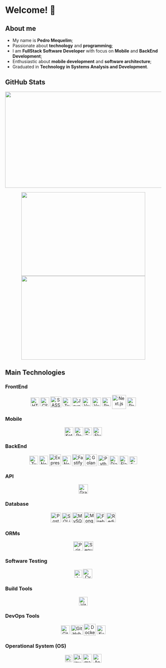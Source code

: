 # Welcome! 👋

## About me
<div>
  <ul>
    <li>My name is <b>Pedro Mequelim</b>;</li>
    <li>Passionate about <b>technology</b> and <b>programming</b>;</li>
    <li>I am <b>FullStack Software Developer</b> with focus on <b>Mobile</b> and <b>BackEnd Development</b>;</li>
    <li>Enthusiastic about <b>mobile development</b> and <b>software architecture</b>;</li>
    <li>Graduated in <b>Technology in Systems Analysis and Development</b>.</li>
  </ul>
</div>

## GitHub Stats

<div align="center">
  <img
    height="310rem"
    width="850rem"
    src="http://github-profile-summary-cards.vercel.app/api/cards/profile-details?username=mequelim&theme=tokyonight"
  />

  <img
    height="270rem"
    width="400rem"
    src="http://github-profile-summary-cards.vercel.app/api/cards/repos-per-language?username=mequelim&theme=tokyonight"
  />
  <img
    height="270rem"
    width="400rem"
    src="http://github-profile-summary-cards.vercel.app/api/cards/most-commit-language?username=mequelim&theme=tokyonight"
  />

  <!-- <img
    height="270rem"
    width="400rem"
    src="http://github-profile-summary-cards.vercel.app/api/cards/stats?username=mequelim&theme=tokyonight"
  /> -->
  <!-- <img
    height="270rem"
    width="400rem"
    src="http://github-profile-summary-cards.vercel.app/api/cards/productive-time?username=mequelim&theme=tokyonight"
  /> -->
</div>

## Main Technologies

### FrontEnd

<div align="center">
  <img alt="HTML" align="center" height="28" width="28" src="https://cdn.jsdelivr.net/gh/devicons/devicon@latest/icons/html5/html5-original.svg" />
  <img alt="CSS" align="center" height="28" width="28" src="https://cdn.jsdelivr.net/gh/devicons/devicon@latest/icons/css3/css3-original.svg" />
  <img alt="SASS" align="center" height="35" width="35" src="https://cdn.jsdelivr.net/gh/devicons/devicon@latest/icons/sass/sass-original.svg" />
  <img alt="TypeScript" align="center" height="28" width="28" src="https://cdn.jsdelivr.net/gh/devicons/devicon@latest/icons/typescript/typescript-original.svg" />
  <img alt="JavaScript" align="center" height="28" width="28" src="https://cdn.jsdelivr.net/gh/devicons/devicon@latest/icons/javascript/javascript-original.svg" />
  <!-- <img alt="Angular" align="center" height="28" width="28" src="https://cdn.jsdelivr.net/gh/devicons/devicon@latest/icons/angularjs/angularjs-original.svg" /> -->
  <img alt="Vue.js" align="center" height="28" width="28" src="https://cdn.jsdelivr.net/gh/devicons/devicon@latest/icons/vuejs/vuejs-original.svg" />
  <img alt="Vuetify" align="center" height="28" width="28" src="https://cdn.jsdelivr.net/gh/devicons/devicon@latest/icons/vuetify/vuetify-original.svg" />
  <img alt="React.js" align="center" height="28" width="28" src="https://cdn.jsdelivr.net/gh/devicons/devicon@latest/icons/react/react-original.svg" />
  <img alt="Next.js" align="center" height="45" width="45" src="https://cdn.jsdelivr.net/gh/devicons/devicon@latest/icons/nextjs/nextjs-original-wordmark.svg" />
  <img alt="Redux.js" align="center" height="28" width="28" src="https://cdn.jsdelivr.net/gh/devicons/devicon@latest/icons/redux/redux-original.svg" />
</div>

### Mobile

<div align="center">
  <img alt="Kotlin" align="center" height="28" width="28" src="https://cdn.jsdelivr.net/gh/devicons/devicon@latest/icons/kotlin/kotlin-original.svg" />
  <!-- <img alt="Swift" align="center" height="25" width="25" src="https://cdn.jsdelivr.net/gh/devicons/devicon@latest/icons/swift/swift-original.svg" /> -->
  <img alt="React Native" align="center" height="28" width="28" src="https://cdn.jsdelivr.net/gh/devicons/devicon@latest/icons/react/react-original.svg" />
  <img alt="Dart" align="center" height="25" width="25" src="https://cdn.jsdelivr.net/gh/devicons/devicon@latest/icons/dart/dart-original.svg" />
  <img alt="Flutter" align="center" height="28" width="28" src="https://cdn.jsdelivr.net/gh/devicons/devicon@latest/icons/flutter/flutter-original.svg" />
</div>

### BackEnd

<div align="center">
  <img alt="TypeScript" align="center" height="28" width="28" src="https://cdn.jsdelivr.net/gh/devicons/devicon@latest/icons/typescript/typescript-original.svg" />
  <img alt="Node.js" align="center" height="28" width="28" src="https://cdn.jsdelivr.net/gh/devicons/devicon@latest/icons/nodejs/nodejs-original.svg" />
  <img alt="Express.js" align="center" height="38" width="38" src="https://cdn.jsdelivr.net/gh/devicons/devicon@latest/icons/express/express-original.svg" />
  <img alt="NestJS" align="center" height="28" width="28" src="https://cdn.jsdelivr.net/gh/devicons/devicon@latest/icons/nestjs/nestjs-original.svg" />
  <img alt="Fastify" align="center" height="38" width="38" src="https://cdn.jsdelivr.net/gh/devicons/devicon@latest/icons/fastify/fastify-original.svg" />
  <img alt="Golang" align="center" height="38" width="38" src="https://cdn.jsdelivr.net/gh/devicons/devicon@latest/icons/go/go-original-wordmark.svg" />
  <img alt="Python" align="center" height="33" width="33" src="https://cdn.jsdelivr.net/gh/devicons/devicon@latest/icons/python/python-original.svg" />
  <img alt="Django" align="center" height="28" width="28" src="https://cdn.jsdelivr.net/gh/devicons/devicon@latest/icons/django/django-plain.svg" />
  <img alt="Flask" align="center" height="28" width="28" src="https://cdn.jsdelivr.net/gh/devicons/devicon@latest/icons/flask/flask-original.svg" />
  <img alt="FastAPI" align="center" height="25" width="25" src="https://cdn.jsdelivr.net/gh/devicons/devicon@latest/icons/fastapi/fastapi-original.svg" />
  <!-- <img alt="Java" align="center" height="38" width="38" src="https://cdn.jsdelivr.net/gh/devicons/devicon@latest/icons/java/java-original.svg" />
  <img alt="Spring Boot" align="center" height="28" width="28" src="https://cdn.jsdelivr.net/gh/devicons/devicon@latest/icons/spring/spring-original.svg" />
  <img alt="Quarkus" align="center" height="28" width="28" src="https://cdn.jsdelivr.net/gh/devicons/devicon@latest/icons/quarkus/quarkus-original.svg" /> -->
</div>

### API

<div align="center">
  <img alt="GraphQL" align="center" height="30" width="30" src="https://cdn.jsdelivr.net/gh/devicons/devicon@latest/icons/graphql/graphql-plain.svg" />
</div>

### Database

<div align="center">
  <img alt="PostgreSQL" align="center" height="32" width="32" src="https://cdn.jsdelivr.net/gh/devicons/devicon@latest/icons/postgresql/postgresql-original.svg" />
  <img alt="SQLite" align="center" height="30" width="30" src="https://cdn.jsdelivr.net/gh/devicons/devicon@latest/icons/sqlite/sqlite-original.svg" />
  <img alt="MySQL" align="center" height="33" width="33" src="https://cdn.jsdelivr.net/gh/devicons/devicon@latest/icons/mysql/mysql-original.svg" />
  <img alt="MongoDB" align="center" height="35" width="35" src="https://cdn.jsdelivr.net/gh/devicons/devicon@latest/icons/mongodb/mongodb-original.svg" />
  <!-- <img alt="Couchbase" align="center" height="28" width="28" src="https://cdn.jsdelivr.net/gh/devicons/devicon@latest/icons/couchbase/couchbase-original.svg" />
  <img alt="CouchDB" align="center" height="30" width="30" src="https://cdn.jsdelivr.net/gh/devicons/devicon@latest/icons/couchdb/couchdb-original.svg" />  -->
  <!-- <img alt="Cassandra" align="center" height="38" width="38" src="https://cdn.jsdelivr.net/gh/devicons/devicon@latest/icons/cassandra/cassandra-original.svg" /> -->
  <!-- <img alt="Neo4J" align="center" height="53" width="48" src="https://cdn.jsdelivr.net/gh/devicons/devicon@latest/icons/neo4j/neo4j-original-wordmark.svg" /> -->
  <img alt="Firebase" align="center" height="30" width="30" src="https://cdn.jsdelivr.net/gh/devicons/devicon@latest/icons/firebase/firebase-original.svg" />
  <img alt="Redis" align="center" height="30" width="30" src="https://cdn.jsdelivr.net/gh/devicons/devicon@latest/icons/redis/redis-original.svg" />
</div>

### ORMs

<div align="center">
  <img alt="Prisma" align="center" height="30" width="30" src="https://cdn.jsdelivr.net/gh/devicons/devicon@latest/icons/prisma/prisma-original.svg" />
  <img alt="Sequelize" align="center" height="30" width="30" src="https://cdn.jsdelivr.net/gh/devicons/devicon@latest/icons/sequelize/sequelize-original.svg" />
  <!-- <img alt="Hibernate" align="center" height="30" width="30" src="https://cdn.jsdelivr.net/gh/devicons/devicon@latest/icons/hibernate/hibernate-original.svg" /> -->
</div>

### Software Testing

<div align="center">
  <!-- <img alt="JUnit" align="center" height="55" width="55" src="https://cdn.jsdelivr.net/gh/devicons/devicon@latest/icons/junit/junit-original-wordmark.svg" />
  <img alt="Selenium" align="center" height="28" width="28" src="https://cdn.jsdelivr.net/gh/devicons/devicon@latest/icons/selenium/selenium-original.svg" /> -->
  <img alt="Jest" align="center" height="25" width="25" src="https://cdn.jsdelivr.net/gh/devicons/devicon@latest/icons/jest/jest-plain.svg" />
  <img alt="Cypress" align="center" height="30" width="30" src="https://cdn.jsdelivr.net/gh/devicons/devicon@latest/icons/cypressio/cypressio-original.svg" />
</div>

### Build Tools

<div align="center">
  <!-- <img alt="Maven" align="center" height="30" width="30" src="https://cdn.jsdelivr.net/gh/devicons/devicon@latest/icons/maven/maven-original.svg" />
  <img alt="Gradle" align="center" height="30" width="30" src="https://cdn.jsdelivr.net/gh/devicons/devicon@latest/icons/gradle/gradle-original.svg" /> -->
  <img alt="Vite" align="center" height="28" width="28" src="https://cdn.jsdelivr.net/gh/devicons/devicon@latest/icons/vitejs/vitejs-original.svg" />
</div>

<!-- ### Cloud & Hosting

<div align="center">
  <img alt="AWS" align="center" height="30" width="30" src="https://cdn.jsdelivr.net/gh/devicons/devicon@latest/icons/amazonwebservices/amazonwebservices-original-wordmark.svg" />
  <img alt="Azure" align="center" height="25" width="25" src="https://cdn.jsdelivr.net/gh/devicons/devicon@latest/icons/azure/azure-original.svg" />
  <img alt="Vercel" align="center" height="60" width="60" src="https://cdn.jsdelivr.net/gh/devicons/devicon@latest/icons/vercel/vercel-original-wordmark.svg" />
  <img alt="Heroku" align="center" height="28" width="28" src="https://cdn.jsdelivr.net/gh/devicons/devicon@latest/icons/heroku/heroku-original.svg" />
  <img alt="Netlify" align="center" height="60" width="60" src="https://cdn.jsdelivr.net/gh/devicons/devicon@latest/icons/netlify/netlify-original-wordmark.svg" />
</div> -->

### DevOps Tools

<div align="center">
  <img alt="Git" align="center" height="28" width="28" src="https://cdn.jsdelivr.net/gh/devicons/devicon@latest/icons/git/git-original.svg" />
  <img alt="GitHub" align="center" height="30" width="39" src="https://cdn.jsdelivr.net/gh/devicons/devicon@latest/icons/github/github-original.svg" />
  <img alt="Docker" align="center" height="38" width="38" src="https://cdn.jsdelivr.net/gh/devicons/devicon@latest/icons/docker/docker-original.svg" />
  <img alt="Kubernetes" align="center" height="28" width="28" src="https://cdn.jsdelivr.net/gh/devicons/devicon@latest/icons/kubernetes/kubernetes-original.svg" />
</div>

### Operational System (OS)

<div align="center">
  <img alt="Windows" align="center" height="23" width="23" src="https://cdn.jsdelivr.net/gh/devicons/devicon@latest/icons/windows11/windows11-original.svg" />
  <img alt="Linux" align="center" height="28" width="28" src="https://cdn.jsdelivr.net/gh/devicons/devicon@latest/icons/linux/linux-original.svg" />
  <img alt="macOS / iOS" align="center" height="28" width="28" src="https://cdn.jsdelivr.net/gh/devicons/devicon@latest/icons/apple/apple-original.svg" />
  <img alt="Android" align="center" height="28" width="28" src="https://cdn.jsdelivr.net/gh/devicons/devicon@latest/icons/android/android-plain.svg" />
</div>
